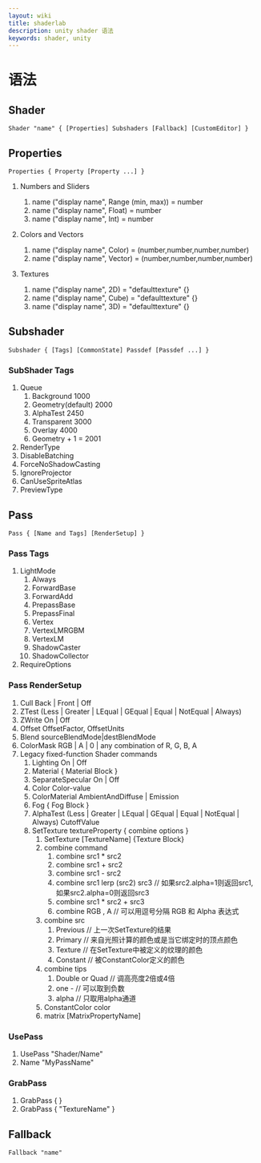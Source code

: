 ```yaml
---
layout: wiki
title: shaderlab
description: unity shader 语法
keywords: shader, unity
---
```


# 语法

## Shader

    Shader "name" { [Properties] Subshaders [Fallback] [CustomEditor] }

## Properties

    Properties { Property [Property ...] }

1. Numbers and Sliders
    1. name ("display name", Range (min, max)) = number
    1. name ("display name", Float) = number
    1. name ("display name", Int) = number

1. Colors and Vectors
    1. name ("display name", Color) = (number,number,number,number)
    1. name ("display name", Vector) = (number,number,number,number)

1. Textures
    1. name ("display name", 2D) = "defaulttexture" {}
    1. name ("display name", Cube) = "defaulttexture" {}
    1. name ("display name", 3D) = "defaulttexture" {}

## Subshader

    Subshader { [Tags] [CommonState] Passdef [Passdef ...] }

### SubShader Tags

1. Queue
    1. Background 1000
    1. Geometry(default) 2000
    1. AlphaTest 2450
    1. Transparent 3000
    1. Overlay 4000
    1. Geometry + 1 = 2001
1. RenderType
1. DisableBatching
1. ForceNoShadowCasting
1. IgnoreProjector
1. CanUseSpriteAtlas 
1. PreviewType 

## Pass

    Pass { [Name and Tags] [RenderSetup] }

### Pass Tags

1. LightMode 
    1. Always
    1. ForwardBase
    1. ForwardAdd
    1. PrepassBase
    1. PrepassFinal
    1. Vertex
    1. VertexLMRGBM
    1. VertexLM
    1. ShadowCaster
    1. ShadowCollector
1. RequireOptions 

### Pass RenderSetup

1. Cull Back | Front | Off
1. ZTest (Less | Greater | LEqual | GEqual | Equal | NotEqual | Always)
1. ZWrite On | Off
1. Offset OffsetFactor, OffsetUnits
1. Blend sourceBlendMode|destBlendMode
1. ColorMask RGB | A | 0 | any combination of R, G, B, A
1. Legacy fixed-function Shader commands 
    1. Lighting On | Off
    1. Material { Material Block }
    1. SeparateSpecular On | Off
    1. Color Color-value
    1. ColorMaterial AmbientAndDiffuse | Emission
    1. Fog { Fog Block }
    1. AlphaTest (Less | Greater | LEqual | GEqual | Equal | NotEqual | Always) CutoffValue
    1. SetTexture textureProperty { combine options }
        1. SetTexture [TextureName] {Texture Block}
        1. combine command
            1. combine src1 * src2
            1. combine src1 + src2
            1. combine src1 - src2
            1. combine src1 lerp (src2) src3 // 如果src2.alpha=1则返回src1, 如果src2.alpha=0则返回src3
            1. combine src1 * src2 + src3
            1. combine RGB , A              // 可以用逗号分隔 RGB 和 Alpha 表达式
        1. combine src
            1. Previous // 上一次SetTexture的结果
            1. Primary // 来自光照计算的颜色或是当它绑定时的顶点颜色
            1. Texture // 在SetTexture中被定义的纹理的颜色
            1. Constant // 被ConstantColor定义的颜色
        1. combine tips
            1. Double or Quad // 调高亮度2倍或4倍
            1. one - // 可以取到负数
            1. alpha  // 只取用alpha通道
        1. ConstantColor color
        1. matrix [MatrixPropertyName]

### UsePass

1. UsePass "Shader/Name"
1. Name "MyPassName"

### GrabPass

1. GrabPass { } 
1. GrabPass { "TextureName" }

## Fallback

    Fallback "name"